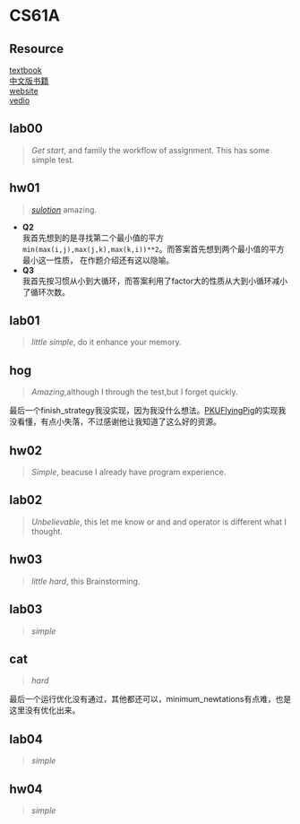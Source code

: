 # CS61A
## Resource
[textbook](https://www.composingprograms.com/)\
[中文版书籍](https://composingprograms.netlify.app/)\
[website](https://cs61a.org/)\
[vedio](https://www.bilibili.com/video/BV1sy411z7nA/?spm_id_from=333.337.search-card.all.click)
## lab00
>*Get start*, and family the workflow of assignment. This has some simple test.
## hw01
> *[sulotion](https://www.bilibili.com/video/BV1sy411z7nA/?spm_id_from=333.337.search-card.all.click)* amazing.
- **Q2**\
我首先想到的是寻找第二个最小值的平方`min(max(i,j),max(j,k),max(k,i))**2`。而答案首先想到两个最小值的平方最小这一性质，
在作题介绍还有这以隐喻。
- **Q3**\
我首先按习惯从小到大循环，而答案利用了factor大的性质从大到小循环减小了循环次数。
## lab01
> *little simple*, do it enhance your memory.
## hog
> *Amazing*,although I through the test,but I forget quickly.

最后一个finish_strategy我没实现，因为我没什么想法。[PKUFlyingPig](https://github.com/PKUFlyingPig/CS61A/blob/b6be9f79f8042e54c41a945d8675bf8694f57289/projects/hog/hog.py)的实现我没看懂，有点小失落，不过感谢他让我知道了这么好的资源。
## hw02
> *Simple*, beacuse I already have program experience.
## lab02
> *Unbelievable*, this let me know or and and operator is different what I thought.
## hw03
> *little hard*, this Brainstorming.
## lab03
> *simple*
## cat
> *hard*

最后一个运行优化没有通过，其他都还可以，minimum_newtations有点难，也是这里没有优化出来。
## lab04
> *simple*
## hw04
> *simple*
